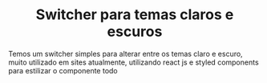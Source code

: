 <h1 align="center">Switcher para temas claros e escuros</h1>
<span><p>Temos um switcher simples para alterar entre os temas claro e escuro, muito utilizado em sites atualmente, utilizando react js e styled components para estilizar o componente todo</p></span>

